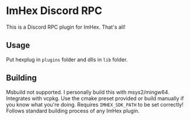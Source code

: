 # ImHex Discord RPC

This is a Discord RPC plugin for ImHex. That's all!

## Usage

Put hexplug in `plugins` folder and dlls in `lib` folder.

## Building

Msbuild not supported. I personally build this with msys2/mingw64. Integrates with vcpkg.
Use the cmake preset provided or build manually if you know what you're doing.
Requires `IMHEX_SDK_PATH` to be set correctly!
Follows standard building process of any ImHex plugin.
